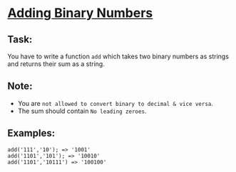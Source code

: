 # [Adding Binary Numbers](https://www.codewars.com/kata/55c11989e13716e35f000013)

## Task:
You have to write a function `add` which takes two binary numbers as strings and returns their sum as a string.


## Note:
* You are `not allowed to convert binary to decimal & vice versa`.
* The sum should contain `No leading zeroes`.


## Examples:

```
add('111','10'); => '1001'
add('1101','101'); => '10010'
add('1101','10111') => '100100'
```